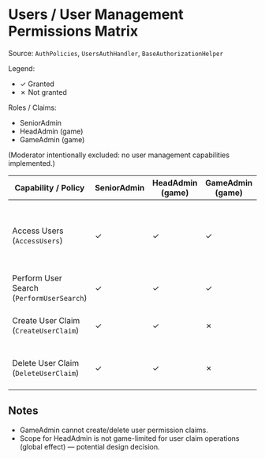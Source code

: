 # Users / User Management Permissions Matrix

Source: `AuthPolicies`, `UsersAuthHandler`, `BaseAuthorizationHelper`

Legend:
- ✓ Granted
- ✗ Not granted

Roles / Claims:
- SeniorAdmin
- HeadAdmin (game)
- GameAdmin (game)

(Moderator intentionally excluded: no user management capabilities implemented.)

| Capability / Policy | SeniorAdmin | HeadAdmin (game) | GameAdmin (game) | Notes |
|---------------------|------------|------------------|------------------|-------|
| Access Users (`AccessUsers`) | ✓ | ✓ | ✓ | Handler allows all admin levels except moderators (assumed) |
| Perform User Search (`PerformUserSearch`) | ✓ | ✓ | ✓ | Same as access |
| Create User Claim (`CreateUserClaim`) | ✓ | ✓ | ✗ | HeadAdmin allowed; GameAdmin excluded |
| Delete User Claim (`DeleteUserClaim`) | ✓ | ✓ | ✗ | HeadAdmin allowed; GameAdmin excluded |

## Notes
- GameAdmin cannot create/delete user permission claims.
- Scope for HeadAdmin is not game-limited for user claim operations (global effect) — potential design decision.

